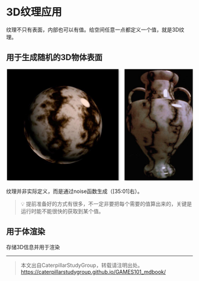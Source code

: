 # 3D纹理应用

纹理不只有表面，内部也可以有值。给空间任意一点都定义一个值，就是3D纹理。

## 用于生成随机的3D物体表面

<img src="../assets/displacement2.jpg" width = 600 />

纹理并非实际定义，而是通过noise函数生成（[35:01]右）。

> &#x1F4A1; 提前准备好的方式有很多，不一定非要把每个需要的值算出来的，关键是运行时能不能很快的获取到某个值。  

## 用于体渲染

存储3D信息并用于渲染

------------------------------

> 本文出自CaterpillarStudyGroup，转载请注明出处。  
> https://caterpillarstudygroup.github.io/GAMES101_mdbook/
